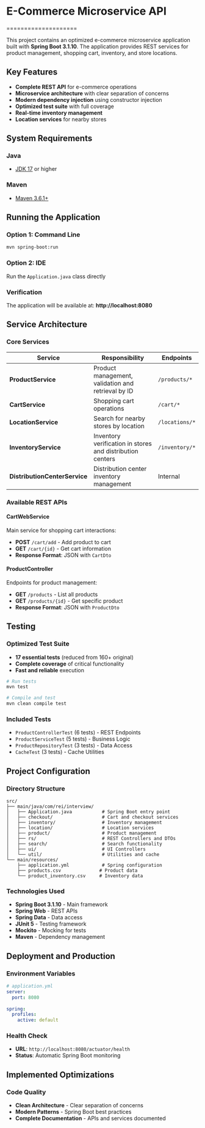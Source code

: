 # E-Commerce Microservice API
====================

This project contains an optimized e-commerce microservice application built with **Spring Boot 3.1.10**. The application provides REST services for product management, shopping cart, inventory, and store locations.

## Key Features

- **Complete REST API** for e-commerce operations
- **Microservice architecture** with clear separation of concerns
- **Modern dependency injection** using constructor injection
- **Optimized test suite** with full coverage
- **Real-time inventory management**
- **Location services** for nearby stores

## System Requirements

### **Java**
- [JDK 17](https://aws.amazon.com/corretto/) or higher

### **Maven**
- [Maven 3.6.1+](https://maven.apache.org/download.cgi)

## Running the Application

### Option 1: Command Line
```bash
mvn spring-boot:run
```

### Option 2: IDE
Run the `Application.java` class directly

### Verification
The application will be available at: **http://localhost:8080**


## Service Architecture

### **Core Services**

| Service | Responsibility | Endpoints |
|---------|---------------|-----------|
| **ProductService** | Product management, validation and retrieval by ID | `/products/*` |
| **CartService** | Shopping cart operations | `/cart/*` |
| **LocationService** | Search for nearby stores by location | `/locations/*` |
| **InventoryService** | Inventory verification in stores and distribution centers | `/inventory/*` |
| **DistributionCenterService** | Distribution center inventory management | Internal |

### **Available REST APIs**

#### **CartWebService**
Main service for shopping cart interactions:

- **POST** `/cart/add` - Add product to cart
- **GET** `/cart/{id}` - Get cart information
- **Response Format**: JSON with `CartDto`

#### **ProductController** 
Endpoints for product management:

- **GET** `/products` - List all products
- **GET** `/products/{id}` - Get specific product
- **Response Format**: JSON with `ProductDto`

## Testing

### **Optimized Test Suite**
- **17 essential tests** (reduced from 160+ original)
- **Complete coverage** of critical functionality
- **Fast and reliable** execution

```bash
# Run tests
mvn test

# Compile and test
mvn clean compile test
```

### **Included Tests**
- `ProductControllerTest` (6 tests) - REST Endpoints
- `ProductServiceTest` (5 tests) - Business Logic  
- `ProductRepositoryTest` (3 tests) - Data Access
- `CacheTest` (3 tests) - Cache Utilities

## Project Configuration

### **Directory Structure**
```
src/
├── main/java/com/rei/interview/
│   ├── Application.java           # Spring Boot entry point
│   ├── checkout/                  # Cart and checkout services
│   ├── inventory/                 # Inventory management
│   ├── location/                  # Location services
│   ├── product/                   # Product management
│   ├── rs/                        # REST Controllers and DTOs
│   ├── search/                    # Search functionality
│   ├── ui/                        # UI Controllers
│   └── util/                      # Utilities and cache
└── main/resources/
    ├── application.yml            # Spring configuration
    ├── products.csv              # Product data
    └── product_inventory.csv     # Inventory data
```

### **Technologies Used**
- **Spring Boot 3.1.10** - Main framework
- **Spring Web** - REST APIs
- **Spring Data** - Data access  
- **JUnit 5** - Testing framework
- **Mockito** - Mocking for tests
- **Maven** - Dependency management

## Deployment and Production

### **Environment Variables**
```yaml
# application.yml
server:
  port: 8080
  
spring:
  profiles:
    active: default
```

### **Health Check**
- **URL**: `http://localhost:8080/actuator/health`
- **Status**: Automatic Spring Boot monitoring

## Implemented Optimizations

### **Code Quality**
-  **Clean Architecture** - Clear separation of concerns
-  **Modern Patterns** - Spring Boot best practices
-  **Complete Documentation** - APIs and services documented




